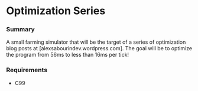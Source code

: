 # Optimization Series

### Summary
A small farming simulator that will be the target of a series of optimization blog posts at [alexsabourindev.wordpress.com]. The goal will be to optimize the program from 56ms to less than 16ms per tick!

### Requirements
- C99
